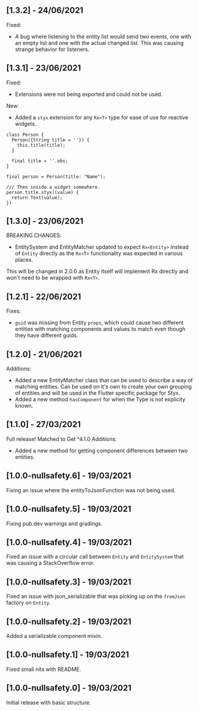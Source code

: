 ## [1.3.2] - 24/06/2021

Fixed:
- A bug where listening to the entity list would send two events, one with an empty
list and one with the actual changed list. This was causing strange behavior for listeners.

## [1.3.1] - 23/06/2021

Fixed:
- Extensions were not being exported and could not be used.

New:
- Added a `styx` extension for any `Rx<T>` type for ease of use for reactive widgets.
```
class Person {
  Person({String title = ''}) {
    this.title(title);
  }

  final title = ''.obs;
}

final person = Person(title: "Name");

/// Then inside a widget somewhere.
person.title.styx((value) {
  return Text(value);
})
```

## [1.3.0] - 23/06/2021

BREAKING CHANGES:
- EntitySystem and EntityMatcher updated to expect `Rx<Entity>` instead of `Entity` directly
as the `Rx<T>` functionality was expected in various places.

This will be changed in 2.0.0 as Entity itself will implement Rx directly and won't
need to be wrapped with `Rx<T>`.

## [1.2.1] - 22/06/2021

Fixes:
- `guid` was missing from Entity `props`, which could cause two different entities
with matching components and values to match even though they have different
guids.

## [1.2.0] - 21/06/2021

Additions:
- Added a new EntityMatcher class that can be used to describe a way of
matching entities. Can be used on it's own to create your own grouping of entities
and will be used in the Flutter specific package for Styx.
- Added a new method `hasComponent` for when the Type is not explicity known.

## [1.1.0] - 27/03/2021

Full release! Matched to Get ^4.1.0
Additions:
- Added a new method for getting component differences between two entities.

## [1.0.0-nullsafety.6] - 19/03/2021

Fixing an issue where the entityToJsonFunction was not being used.

## [1.0.0-nullsafety.5] - 19/03/2021

Fixing pub.dev warnings and gradings.

## [1.0.0-nullsafety.4] - 19/03/2021

Fixed an issue with a circular call between `Entity` and `EntitySystem` that was causing a
StackOverflow error.

## [1.0.0-nullsafety.3] - 19/03/2021

Fixed an issue with json_serializable that was picking up on the `fromJson` factory on `Entity`.

## [1.0.0-nullsafety.2] - 19/03/2021

Added a serializable component mixin.

## [1.0.0-nullsafety.1] - 19/03/2021

Fixed small nits with README.

## [1.0.0-nullsafety.0] - 19/03/2021

Initial release with basic structure.
